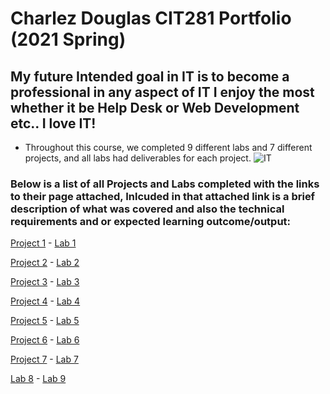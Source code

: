 # Charlez Douglas CIT281 Portfolio (2021 Spring)
## My future Intended goal in IT is to become a professional in any aspect of IT I enjoy the most whether it be Help Desk or Web Development etc.. I love IT!


- Throughout this course, we completed 9 different labs and 7 different projects, and all labs had deliverables for each project.
![IT](https://user-images.githubusercontent.com/81718217/120880928-404adb00-c582-11eb-90f4-9765dfc263ea.jpg)


### Below is a list of all Projects and Labs completed with the links to their page attached, Inlcuded in that attached link is a brief description of what was covered and also the technical requirements and or expected learning outcome/output:

<a href="https://charlezdouglas1.github.io/cit281-p1/
">Project 1</a> -
<a href="https://charlezdouglas1.github.io/cit281-Lab1/
">Lab 1</a> 


<a href="https://charlezdouglas1.github.io/cit281-p2/
">Project 2</a> -
<a href="https://charlezdouglas1.github.io/cit281-Lab2/">Lab 2</a> 


<a href="https://charlezdouglas1.github.io/cit281-p3/">Project 3</a> -
<a href="https://charlezdouglas1.github.io/cit281-Lab3/
">Lab 3</a> 


<a href="https://charlezdouglas1.github.io/cit281-p4/">Project 4</a> -
<a href="https://charlezdouglas1.github.io/cit281-Lab4/
">Lab 4</a> 


<a href="https://charlezdouglas1.github.io/cit281-p5/">Project 5</a> -
<a href="https://charlezdouglas1.github.io/cit281-Lab5/">Lab 5</a> 



<a href="https://charlezdouglas1.github.io/cit281-p6/">Project 6</a> -
<a href="https://charlezdouglas1.github.io/cit281-Lab6/">Lab 6</a> 


<a href="https://charlezdouglas1.github.io/cit281-p7/">Project 7</a> - <a href="https://charlezdouglas1.github.io/cit281-Lab7/ ">Lab 7</a>

<a href="https://charlezdouglas1.github.io/cit281-Lab8/">Lab 8</a> - 
<a href="https://charlezdouglas1.github.io/cit281-Lab9/">Lab 9</a> 




